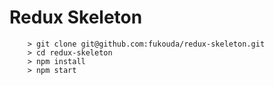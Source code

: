 # Redux Skeleton

```
	> git clone git@github.com:fukouda/redux-skeleton.git
	> cd redux-skeleton
	> npm install
	> npm start
```
